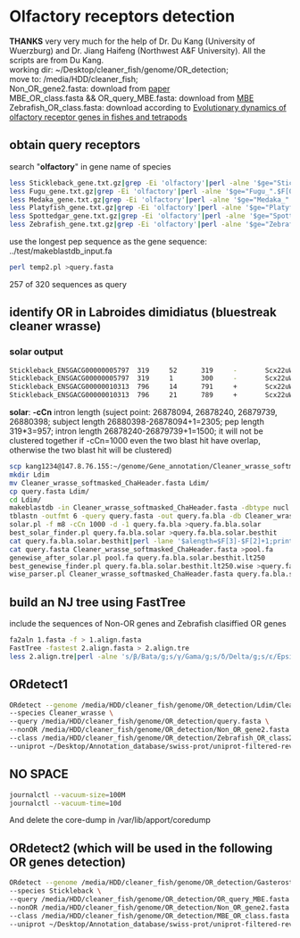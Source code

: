 # Olfactory receptors detection
**THANKS** very very much for the help of Dr. Du Kang (University of Wuerzburg) and Dr. Jiang Haifeng (Northwest A&F University). All the scripts are from Du Kang.    
working dir: ~/Desktop/cleaner_fish/genome/OR_detection;      
move to: /media/HDD/cleaner_fish;       
Non_OR_gene2.fasta: download from [paper](https://link-springer-com.eproxy.lib.hku.hk/protocol/10.1007%2F978-1-62703-377-0_3#Sec00036)      
MBE_OR_class.fasta && OR_query_MBE.fasta: download from [MBE](https://academic.oup.com/mbe/article/38/10/4238/6277737#304113028)       
Zebrafish_OR_class.fasta: download according to [Evolutionary dynamics of olfactory receptor genes in fishes and tetrapods](https://www.pnas.org/content/102/17/6039/tab-figures-data)     
## obtain query receptors
search "**olfactory**" in gene name of species     
```bash
less Stickleback_gene.txt.gz|grep -Ei 'olfactory'|perl -alne '$ge="Stickleback_".$F[0];print $ge'>query_gene.txt
less Fugu_gene.txt.gz|grep -Ei 'olfactory'|perl -alne '$ge="Fugu_".$F[0];print $ge'>>query_gene.txt
less Medaka_gene.txt.gz|grep -Ei 'olfactory'|perl -alne '$ge="Medaka_".$F[0];print $ge'>>query_gene.txt
less Platyfish_gene.txt.gz|grep -Ei 'olfactory'|perl -alne '$ge="Platyfish_".$F[0];print $ge'>>query_gene.txt
less Spottedgar_gene.txt.gz|grep -Ei 'olfactory'|perl -alne '$ge="Spottedgar_".$F[0];print $ge'>>query_gene.txt
less Zebrafish_gene.txt.gz|grep -Ei 'olfactory'|perl -alne '$ge="Zebrafish_".$F[0];print $ge'>>query_gene.txt
```
use the longest pep sequence as the gene sequence:  ../test/makeblastdb_input.fa
```bash
perl temp2.pl >query.fasta
```
257 of 320 sequences as query      

## identify OR in Labroides dimidiatus (bluestreak cleaner wrasse)
### solar output
```bash
Stickleback_ENSGACG00000005797  319     52      319     -       Scx22uW_10      28217623        26878094        26880398        2       196     52,272;271,319; 26880398,26879739;26878240,26878094;    -158;-39;
Stickleback_ENSGACG00000005797  319     1       300     -       Scx22uW_11      31167972        31135941        31136830        2       94      1,135;138,300;  31136830,31136438;31136432,31135941;    -47;-47;
Stickleback_ENSGACG00000010313  796     14      791     +       Scx22uW_17      12817414        11935300        11938409        5       665     14,69;70,166;165,517;515,620;621,791;   11935300,11935467;11935589,11935879;11936020,11937162;11937249,11937698;11937897,11938409;      +49;+83;+303;+86;+149;
Stickleback_ENSGACG00000010313  796     21      789     +       Scx22uW_17      12817414        11930927        11948974        7       424     21,68;74,171;165,417;440,517;516,558;554,620;621,789;   11930927,11931070;11931162,11931458;11931738,11932484;11932624,11932854;11932931,11933059;11933112,11933312;11948468,11948974;  +16;+49;+130;+40;+29;+27;+141;
```
**solar**: **-cCn** intron length (suject point: 26878094, 26878240, 26879739, 26880398; subject length 26880398-26878094+1=2305; pep length 319\*3=957; intron length 26878240-26879739+1=1500; it will not be clustered together if -cCn=1000 even the two blast hit have overlap, otherwise the two blast hit will be clustered)    
```bash
scp kang1234@147.8.76.155:~/genome/Gene_annotation/Cleaner_wrasse_softmasked_ChaHeader.fasta ./
mkdir Ldim
mv Cleaner_wrasse_softmasked_ChaHeader.fasta Ldim/
cp query.fasta Ldim/
cd Ldim/
makeblastdb -in Cleaner_wrasse_softmasked_ChaHeader.fasta -dbtype nucl -parse_seqids -out Cleaner_wrasse
tblastn -outfmt 6 -query query.fasta -out query.fa.bla -db Cleaner_wrasse -evalue 1e-10 -num_threads 30
solar.pl -f m8 -cCn 1000 -d -1 query.fa.bla >query.fa.bla.solar
best_solar_finder.pl query.fa.bla.solar >query.fa.bla.solar.besthit
cat query.fa.bla.solar.besthit|perl -lane '$alength=$F[3]-$F[2]+1;print unless $alength<250' >query.fa.bla.solar.besthit.lt250
cat query.fasta Cleaner_wrasse_softmasked_ChaHeader.fasta >pool.fa
genewise_after_solar.pl pool.fa query.fa.bla.solar.besthit.lt250
best_genewise_finder.pl query.fa.bla.solar.besthit.lt250.wise >query.fa.bla.solar.besthit.lt250.wise.best
wise_parser.pl Cleaner_wrasse_softmasked_ChaHeader.fasta query.fa.bla.solar.besthit.lt250.wise.best
```
## build an NJ tree using FastTree
include the sequences of Non-OR genes and Zebrafish clasiffied OR genes         
```bash
fa2aln 1.fasta -f > 1.align.fasta
FastTree -fastest 2.align.fasta > 2.align.tre
less 2.align.tre|perl -alne 's/β/Bata/g;s/γ/Gama/g;s/δ/Delta/g;s/ε/Epsilon/g;s/ζ/Zeta/g;s/η/Eta/g;s/θ/Theta/g;s/κ/Kappa/g;print' >2.align.tre2
```
## ORdetect1
```bash
ORdetect --genome /media/HDD/cleaner_fish/genome/OR_detection/Ldim/Cleaner_wrasse_softmasked_ChaHeader.fasta \
--species Cleaner_wrasse \
--query /media/HDD/cleaner_fish/genome/OR_detection/query.fasta \
--nonOR /media/HDD/cleaner_fish/genome/OR_detection/Non_OR_gene2.fasta  \
--class /media/HDD/cleaner_fish/genome/OR_detection/Zebrafish_OR_class2.fasta  \
--uniprot ~/Desktop/Annotation_database/swiss-prot/uniprot-filtered-reviewed_yes.fasta
```
## NO SPACE
```bash
journalctl --vacuum-size=100M
journalctl --vacuum-time=10d
```
And delete the core-dump in /var/lib/apport/coredump  
## ORdetect2 (which will be used in the following OR genes detection)      
```bash
ORdetect --genome /media/HDD/cleaner_fish/genome/OR_detection/Gasterosteus_aculeatus.BROADS1.dna_sm.toplevel.fa \
--species Stickleback \
--query /media/HDD/cleaner_fish/genome/OR_detection/OR_query_MBE.fasta \
--nonOR /media/HDD/cleaner_fish/genome/OR_detection/Non_OR_gene2.fasta \
--class /media/HDD/cleaner_fish/genome/OR_detection/MBE_OR_class.fasta \
--uniprot ~/Desktop/Annotation_database/swiss-prot/uniprot-filtered-reviewed_yes.fasta
```

